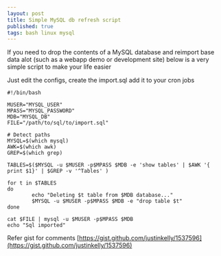 ```yaml
---
layout: post
title: Simple MySQL db refresh script
published: true
tags: bash linux mysql
---
```


If you need to drop the contents of a MySQL database and reimport base data alot (such as a webapp demo or development site)
below is a very simple script to make your life easier

Just edit the configs, create the import.sql add it to your cron jobs 

``` shell
#!/bin/bash

MUSER="MYSQL_USER"
MPASS="MYSQL_PASSWORD"
MDB="MYSQL_DB"
FILE="/path/to/sql/to/import.sql"

# Detect paths
MYSQL=$(which mysql)
AWK=$(which awk)
GREP=$(which grep)

TABLES=$($MYSQL -u $MUSER -p$MPASS $MDB -e 'show tables' | $AWK '{ print $1}' | $GREP -v '^Tables' )

for t in $TABLES
do
        echo "Deleting $t table from $MDB database..."
        $MYSQL -u $MUSER -p$MPASS $MDB -e "drop table $t"
done

cat $FILE | mysql -u $MUSER -p$MPASS $MDB
echo "Sql imported"
```

Refer gist for comments [https://gist.github.com/justinkelly/1537596](https://gist.github.com/justinkelly/1537596)